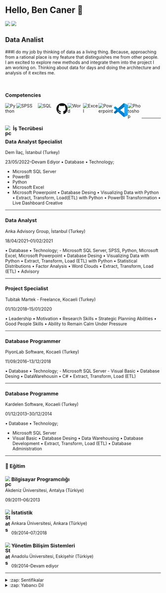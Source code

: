 # Hello, Ben Caner 👋 
<a href="mailto:cner.un@gmail.com?"><img src="https://img.shields.io/badge/gmail-%23DD0031.svg?&style=for-the-badge&logo=gmail&logoColor=white"/></a>
<a href="https://www.linkedin.com/in/canerun"><img src="https://img.shields.io/badge/LinkedIn-%23DD0031.svg?&style=for-the-badge&logo=LinkedIn&logoColor=white&color=blue"/></a>



## Data Analist

###I do my job by thinking of data as a living thing.  Because, approaching from a rational place is my feature that distinguishes me from other people.  I am excited to explore new methods and integrate them into the project I am working on.  Thinking about data for days and doing the architecture and analysis of it excites me.




<br />

### Competencies

<img align="left" alt="Python" width="36px" src="https://upload.wikimedia.org/wikipedia/commons/thumb/c/c3/Python-logo-notext.svg/1200px-Python-logo-notext.svg.png" />
<img align="left" alt="SPSS" width="70px" src="https://external-content.duckduckgo.com/iu/?u=https%3A%2F%2Fwww.gvsu.edu%2Fcms4%2Fasset%2F4CE39E3F-BF40-0D23-0D675539A8F525E7%2Fhawdmoorm_x_1hy8mzgxqbwo45pfysz8u93t0pjjt0u.png&f=1&nofb=1" />
<img align="left" alt="SQL" width="60px" src="https://external-content.duckduckgo.com/iu/?u=https%3A%2F%2Fcdn.analyticsvidhya.com%2Fwp-content%2Fuploads%2F2020%2F06%2Fsql-logo.png&f=1&nofb=1" />
<img align="left" alt="GitHub" width="36px" src="https://raw.githubusercontent.com/github/explore/78df643247d429f6cc873026c0622819ad797942/topics/github/github.png" />
<img align="left" alt="Word" width="50px" src="https://logodownload.org/wp-content/uploads/2018/10/word-logo-0.png" />
<img align="left" alt="Excel" width="50px" src="https://logodownload.org/wp-content/uploads/2020/04/excel-logo-0.png" />
<img align="left" alt="Powerpoint" width="50px" src="https://logodownload.org/wp-content/uploads/2020/04/microsoft-powerpoint-logo-0.png" />
<img align="left" alt="Visual Studio Code" width="45px" src="https://raw.githubusercontent.com/github/explore/80688e429a7d4ef2fca1e82350fe8e3517d3494d/topics/visual-studio-code/visual-studio-code.png" />
<img align="left" alt="Photoshop" width="45px" src="https://upload.wikimedia.org/wikipedia/commons/thumb/c/cf/Adobe_Photoshop_Express_logo.svg/2101px-Adobe_Photoshop_Express_logo.svg.png" />
<br />
<br />

---

### <img align="left" alt="pc" width=25 src="https://github.githubassets.com/images/icons/emoji/unicode/23f1.png" /> İş Tecrübesi

### Data Analyst Specialist  
  Dem İlaç, İstanbul (Turkey)
  

  23/05/2022–Devam Ediyor
 •	Database
•	Technology;
-	Microsoft SQL Server
-	PowerBI
-	Python
-	Microsoft Excel
-	Microsoft Powerpoint
•	Database Desing
•	Visualizing Data with Python
•	Extract, Transform, Load(ETL) with Python
•	PowerBI Transformation
•	Live Dashboard Creative

 ---

### Data Analyst
 Anka Advisory Group, İstanbul (Turkey)
  

  18/04/2021–01/02/2021
 
 •	Database
•	Technology;
    -	Microsoft SQL Server, SPSS, Python, Microsoft Excel, Microsoft Powerpoint
•	Database Desing
•	Visualizing Data with Python
•	Extract, Transform, Load 
(ETL) with Python
•	Statistical Distributions
•	Factor Analysis
•	Word Clouds
•	Extract, Transform, Load (ETL)
•	Advisory

---
### Project Specialist
  Tubitak Martek - Freelance, Kocaeli (Turkey)
  
  
  01/10/2018–15/01/2020	
  
•	Leadership
•	Motivation
•	Research Skills
•	Strategic Planning Abilities
•	Good People Skills
•	Ability to Remain Calm Under Pressure

---
### Database Programmer
  PiyonLab Software, Kocaeli (Turkey)
  
  
  11/09/2016–13/12/2018
 
•	Database
•	Technology;
      -	Microsoft SQL Server
      -	Visual Basic
•	Database Desing
•	DataWarehousin
•	C#
•	Extract, Transform, Load (ETL)

 ---
### Database Programme
  Kardelen Software, Kocaeli (Turkey)
  
  
  01/12/2013–30/12/2014

•	Database
•	Technology;
-	Microsoft SQL Server
-	Visual Basic
•	Database Desing
•	Data Warehousing
•	Database Development
•	Extract, Transform, Load (ETL)
•	Database Administration

---

### 📕 Eğitim


### <img align="left" alt="pc" width=20 src="https://github.githubassets.com/images/icons/emoji/unicode/1f4bb.png" /> Bilgisayar Programcılığı
Akdeniz Üniversitesi, Antalya (Türkiye)

09/2011–06/2013

### <img align="left" alt="Stats" width=20 src="https://github.githubassets.com/images/icons/emoji/unicode/1f4ca.png" />İstatistik
Ankara Üniversitesi, Ankara (Türkiye)

09/2014–07/2018	

### <img align="left" alt="Stats" width=20 src="https://github.githubassets.com/images/icons/emoji/unicode/1f4da.png" /> Yönetim Bilişim Sistemleri
Anadolu Üniversitesi, Eskişehir (Türkiye)

09/2014–Devam ediyor

---

<details>
  <summary>:zap: Sentifikalar </summary>
  -<b>Power BI </b>
  
      BTK Academy  /  Issued Jan 2022
      •	Creating a Dashboard
      •	Connecting The Database
      •	Creating Live Visual Content
      •	Power Query

  
  -<b>AWS Certified Machine Learning Specialty</b>
  
      Sundog Education   /  Issued Jan 2022 
      
      •	S3 Pucket (SQL Queries)
      •	AWS Lambda (Run code without thinking about servers)
      •	Amazon Athena (Query data in S3 using SQL)
      •	Amazon Kinesis( Analyze real-time video and data streams)
      •	AWS Data Pipeline (Orchestration service for periodic, data-driven workflows) 
      •	AWS Glue (Simple, scalable, and serverless data integration)
      •	AWS Lake Formation (Build a secure data lake in days) 
       
        As a graduation project, I uploaded the data to the AWS Cloud and created the architecture here, then I did the ETL operations using Athena, then I connected this data lake with Python.  I visualized the data I got from here using the matplotlib library.  Then I uploaded this visual data back to the cloud.  I gave the necessary permissions from the AWS Identity and Access Management (IAM) portal so that all employees can see it, so that the people I want can see it.

  
  -<b>Python for Data Science </b>
  
      Udemy /  04/2021
      
      •	Matplotlip
      •	Pandas
      •	OpenCv
      •	Pogo3
      •	Tweepy

  
  -<b>Ustazy English Grammar</b>
  
      Udemy /   04/2021
  
  -<b>Volunteer Creative Drama Instructor</b>
  
      European Solidarity Corps for Youth (ESC4Y)– Issued Nov 2020 



</details>

<details>
  <summary>:zap: Yabancı Dil </summary>

 

</details>

[LinkedIn]: https://www.linkedin.com/in/canerun



